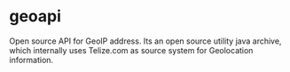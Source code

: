 geoapi
======

Open source API for GeoIP address.
Its an open source utility java archive, which internally uses Telize.com as source system for Geolocation information.

